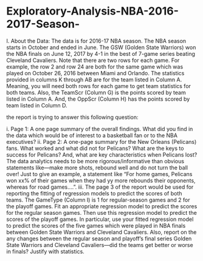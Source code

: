# Exploratory-Analysis-NBA-2016-2017-Season-

I. About the Data:
The data is for 2016-17 NBA season. The NBA season starts in October and ended in June. The GSW (Golden State Warriors) won the NBA finals on June 12, 2017 by 4-1 in the best of 7-game series beating Cleveland Cavaliers. Note that there are two rows for each game. For example, the row 2 and row 24 are both for the same game which was played on October 26, 2016 between Miami and Orlando. The statistics provided in columns K through AB are for the team listed in Column A. Meaning, you will need both rows for each game to get team statistics for both teams. Also, the TeamScr (Column G) is the points scored by team listed in Column A. And, the OppScr (Column H) has the points scored by team listed in Column D.


the report is trying to answer this following question:

i. Page 1: A one page summary of the overall findings. What did you find in the data which 	would be of interest to a basketball fan or to the NBA executives?
ii. Page 2: A one-page summary for the New Orleans (Pelicans) fans. What worked and what did 	not for Pelicans? What are the keys to success for Pelicans? And, what are key characteristics 	when Pelicans lost? The data analytics needs to be more rigorous/informative than obvious 	statements like—make more shots, rebound well and do not turn the ball over! Just to give an 	example, a statement like “For home games, Pelicans won xx% of their games when they had yy 	more rebounds 	their opponents, whereas for road games….”. 
iii. The page 3 of the report would be used for reporting the fitting of regression models to 	predict the scores of both teams. The GameType (Column I) is 1 for regular-season games and 2 	for the playoff games. Fit an appropriate regression model to predict the scores for the regular 	season games. Then use this regression model to predict the scores of the playoff games. In 	particular, use your fitted regression model to predict the scores of the five games which were 	played in NBA finals between Golden State Warriors and Cleveland Cavaliers. Also, report on the	any changes between the regular season and playoff’s final series Golden State Warriors and 	Cleveland Cavaliers—did the teams get better or worse in finals? Justify with statistics.
